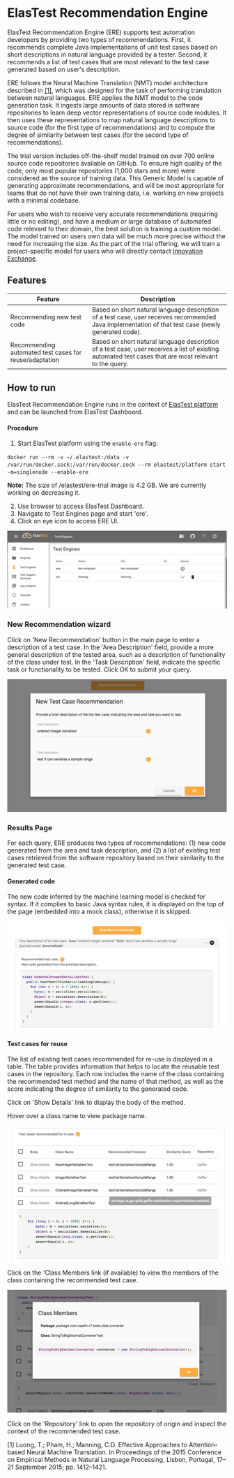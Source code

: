 ElasTest Recommendation Engine
=================
ElasTest Recommendation Engine (ERE) supports test automation developers by providing two types of recommendations. First, it recommends complete Java implementations of unit test cases based on short descriptions in natural language provided by a tester. Second, it recommends a list of test cases that are most relevant to the test case generated based on user's description.

ERE follows the Neural Machine Translation (NMT) model architecture described in [[1]](#luong), which was designed for the task of performing translation between natural languages. ERE applies the NMT model to the code generation task. It ingests large amounts of data stored in software repositories to learn deep vector representations of source code modules. It then uses these representations to map natural language descriptions to source code (for the first type of recommendations) and to compute the degree of similarity between test cases (for the second type of recommendations).

The trial version includes off-the-shelf model trained on over 700 online source code repositories available on GitHub. To ensure high quality of the code, only most popular repositories (1,000 stars and more) were considered as the source of training data. This Generic Model is capable of generating approximate recommendations, and will be most appropriate for teams that do not have their own training data, i.e. working on new projects with a minimal codebase.

For users who wish to receive very accurate recommendations (requiring little or no editing), and have a medium or large database of automated code relevant to their domain, the best solution is training a custom model. The model trained on users own data will be much more precise without the need for increasing the size. As the part of the trial offering, we will train a project-specific model for users who will directly contact [Innovation Exchange](mailto:iix.elastest@ie.ibm.com).

## Features
Feature | Description
---------| -----------
Recommending new test code | Based on short natural language description of a test case, user receives recommended Java implementation of that test case (newly generated code).
Recommending automated test cases for reuse/adaptation | Based on short natural language description of a test case, user receives a list of existing automated test cases that are most relevant to the query.


## How to run
ElasTest Recommendation Engine runs in the context of [ElasTest platform](https://elastest.io/docs/) and can be launched from ElasTest Dashboard.

#### Procedure
1. Start ElasTest platform using the `enable-ere` flag:

`docker run --rm -v ~/.elastest:/data -v /var/run/docker.sock:/var/run/docker.sock --rm elastest/platform start -m=singlenode --enable-ere`

**Note:** The size of /elastest/ere-trial image is 4.2 GB. We are currently working on decreasing it.

2. Use browser to access ElasTest Dashboard.
3. Navigate to Test Engines page and start 'ere'.
4. Click on eye icon to access ERE UI.

![alt text](./img/test-engines.png)


### <a name="new_recom"></a> New Recommendation wizard
Click on 'New Recommendation' button in the main page to enter a description of a test case. In the 'Area Description' field, provide a more general description of the tested area, such as a description of functionality of the class under test. In the 'Task Description' field, indicate the specific task or functionality to be tested. Click OK to submit your query.

![alt text](./img/enter-query.png)

### <a name="results_page"></a>Results Page
For each query, ERE produces two types of recommendations: (1) new code generated from the area and task description, and (2) a list of existing test cases retrieved from the software repository based on their similarity to the generated test case.

#### Generated code
The new code inferred by the machine learning model is checked for syntax. If it complies to basic Java syntax rules, it is displayed on the top of the page (embedded into a mock class), otherwise it is skipped.

![alt text](img/query_results1.png)

#### Test cases for reuse
The list of existing test cases recommended for re-use is displayed in a table. The table provides information that helps to locate the reusable test cases in the repository. Each row includes the name of the class containing the recommended test method and the name of that method, as well as the score indicating the degree of similarity to the generated code.

Click on 'Show Details' link to display the body of the method.

Hover over a class name to view package name.

![alt text](img/query_results2.png)

Click on the 'Class Members link (if available) to view the members of the class containing the recommended test case.

![alt text](img/class_members.png)

Click on the 'Repository' link to open the repository of origin and inspect the context of the recommended test case.

<a name="luong"></a> [1] Luong, T.; Pham, H.; Manning, C.D. Effective Approaches to Attention-based Neural Machine Translation.
In Proceedings of the 2015 Conference on Empirical Methods in Natural Language Processing, Lisbon, Portugal,
17–21 September 2015; pp. 1412–1421.
